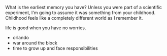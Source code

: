 What is the earliest memory you have? Unless you were part of a scientific experiment, I'm going to assume it was something from your childhood. Childhood feels like a completely different world as I remember it.

life is good when you have no worries.
- orlando
- war around the block
- time to grow up and face responsibilities
